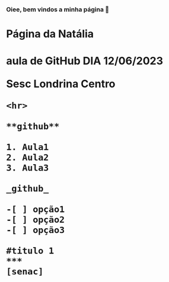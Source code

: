 ### Oiee, bem vindos a minha página 👋

<h1> Página da Natália <h1>
  
  aula de GitHub DIA 12/06/2023
  
  <b> Sesc Londrina Centro <b>
    
    <hr>
    
    **github**
    
    1. Aula1
    2. Aula2
    3. Aula3
    
    _github_
    
    -[ ] opção1
    -[ ] opção2
    -[ ] opção3
    
    #titulo 1
    ***
    [senac]



<!--
**nataliaglatz/nataliaglatz** is a ✨ _special_ ✨ repository because its `README.md` (this file) appears on your GitHub profile.

Here are some ideas to get you started:

- 🔭 I’m currently working on ...
- 🌱 I’m currently learning ...
- 👯 I’m looking to collaborate on ...
- 🤔 I’m looking for help with ...
- 💬 Ask me about ...
- 📫 How to reach me: ...
- 😄 Pronouns: ...
- ⚡ Fun fact: ...
-->
